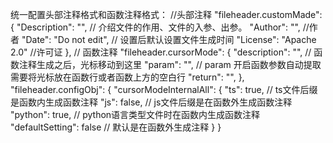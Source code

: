 统一配置头部注释格式和函数注释格式：
//头部注释
    "fileheader.customMade": {
        "Description": "",   // 介绍文件的作用、文件的入参、出参。
        "Author": "",   //作者
        "Date": "Do not edit",  // 设置后默认设置文件生成时间
        "License": "Apache 2.0"   //许可证
    },
    // 函数注释
    "fileheader.cursorMode": {
        "description": "", // 函数注释生成之后，光标移动到这里
        "param": "", // param 开启函数参数自动提取 需要将光标放在函数行或者函数上方的空白行
        "return": "", 
    },
    "fileheader.configObj": {
        "cursorModeInternalAll": {
             "ts": true, // ts文件后缀是函数内生成函数注释
             "js": false, // js文件后缀是在函数外生成函数注释
             "python": true, // python语言类型文件时在函数内生成函数注释
             "defaultSetting": false // 默认是在函数外生成注释
        }
}
